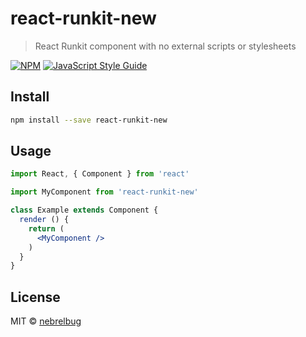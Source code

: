 # react-runkit-new

> React Runkit component with no external scripts or stylesheets

[![NPM](https://img.shields.io/npm/v/react-runkit-new.svg)](https://www.npmjs.com/package/react-runkit-new) [![JavaScript Style Guide](https://img.shields.io/badge/code_style-standard-brightgreen.svg)](https://standardjs.com)

## Install

```bash
npm install --save react-runkit-new
```

## Usage

```jsx
import React, { Component } from 'react'

import MyComponent from 'react-runkit-new'

class Example extends Component {
  render () {
    return (
      <MyComponent />
    )
  }
}
```

## License

MIT © [nebrelbug](https://github.com/nebrelbug)
